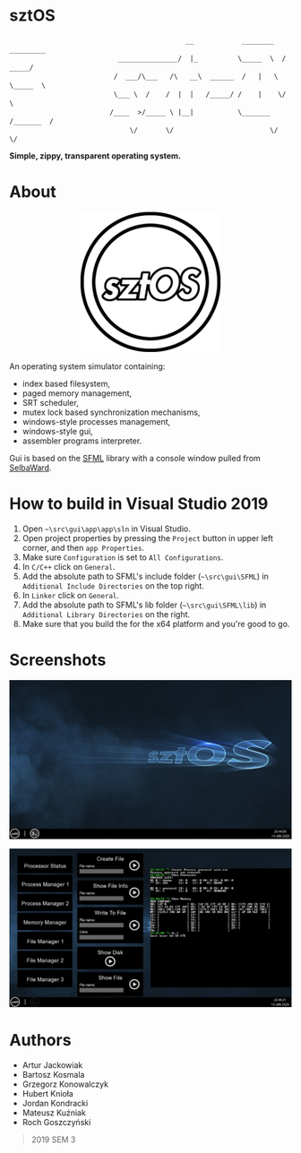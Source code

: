 # sztOS

```
                                            __            ________    _________
                           _______________/  |_          \_____  \  /   _____/
                          /  ___/\___   /\   __\  ______  /   |   \ \_____  \ 
                          \___ \  /    /  |  |   /_____/ /    |    \/        \
                         /____  >/_____ \ |__|           \_______  /_______  /
                              \/       \/                        \/        \/ 
```
**Simple, zippy, transparent operating system.**
# About
<p align="center">
  <img src="/src/gui/app/resources/LogoSZTOS.png" width="250" title="Logo">
</p>

An operating system simulator containing: 
* index based filesystem, 
* paged memory management, 
* SRT scheduler, 
* mutex lock based synchronization mechanisms,
* windows-style processes management,
* windows-style gui,
* assembler programs interpreter.

Gui is based on the [SFML](https://github.com/SFML/SFML) library with a console window pulled from [SelbaWard](https://github.com/Hapaxia/SelbaWard/wiki).

# How to build in Visual Studio 2019
1. Open `~\src\gui\app\app\sln` in Visual Studio.
1. Open project properties by pressing the `Project` button in upper left corner, and then `app Properties`.
1. Make sure `Configuration` is set to `All Configurations`.
1. In `C/C++` click on `General`. 
1. Add the absolute path to SFML's include folder (`~\src\gui\SFML`) in `Additional Include Directories` on the top right.
1. In `Linker` click on `General`.
1. Add the absolute path to SFML's lib folder (`~\src\gui\SFML\lib`) in `Additional Library Directories` on the right.
1. Make sure that you build the for the x64 platform and you're good to go.

# Screenshots

<p align="center">
  <img src="/src/gui/app/resources/screen2.jpg" width="1000" title="Screen2">
</p>
<p align="center">
  <img src="/src/gui/app/resources/screen1.jpg" width="1000" title="Screen1">
</p>

# Authors
- Artur Jackowiak 
- Bartosz Kosmala
- Grzegorz Konowalczyk
- Hubert Knioła
- Jordan Kondracki
- Mateusz Kuźniak
- Roch Goszczyński
> 2019 SEM 3
